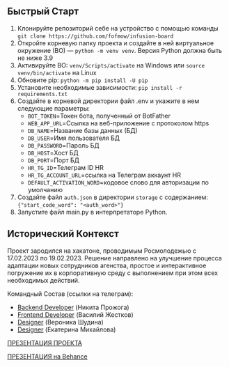 ## Быстрый Старт
1. Клонируйте репозиторий себе на устройство с помощью команды 
`git clone https://github.com/fofmow/infusion-board `
2. Откройте корневую папку проекта и создайте в ней виртуальное окружение (ВО) —
`python -m venv venv`. Версия Python должна быть не ниже 3.9
3. Активируйте ВО: `venv/Scripts/activate` на Windows или `source venv/bin/activate` на Linux
4. Обновите pip: `python -m pip install -U pip`
5. Установите необходимые зависимости: `pip install -r requirements.txt`
6. Создайте в корневой директории файл .env и укажите в нем следующие параметры:
   * `BOT_TOKEN`=Токен бота, полученный от BotFather
   * `WEB_APP_URL`=Ссылка на веб-приложение с протоколом https
   * `DB_NAME`=Название базы данных (БД)
   * `DB_USER`=Имя пользователя БД
   * `DB_PASSWORD`=Пароль БД
   * `DB_HOST`=Хост БД
   * `DB_PORT`=Порт БД
   * `HR_TG_ID`=Телеграм ID HR
   * `HR_TG_ACCOUNT_URL`=ссылка на Телеграм аккаунт HR
   * `DEFAULT_ACTIVATION_WORD`=кодовое слово для авторизации по умолчанию
7. Создайте файл `auth.json` в директории `storage` c содержанием: `{"start_code_word": "<auth_word>"}`
8. Запустите файл main.py в интерпретаторе Python.


## Исторический Контекст
Проект зародился на хакатоне, проводимым Росмолодежью с 17.02.2023 по 19.02.2023. 
Решение направлено на улучшение процесса адаптации новых сотрудников агенства, простое 
и интерактивное погружение их в корпоративную среду c выполнением при этом всех необходимых действий.

Командный Состав (ссылки на телеграм):
- [Backend Developer](https://t.me/fofmow) (Никита Прожога)
- [Frontend Developer](https://t.me/just_vv) (Василий Жестков)
- [Designer](https://t.me/Nikky3004) (Вероника Шудина)
- [Designer](https://t.me/Ekaterinaovm) (Екатерина Михайлова)

[ПРЕЗЕНТАЦИЯ ПРОЕКТА](https://github.com/fofmow/infusion-board/blob/master/static/HaHaTown.pdf)

[ПРЕЗЕНТАЦИЯ на Behance](https://www.behance.net/gallery/167591761/Web-App-dlja-onbordinga)
